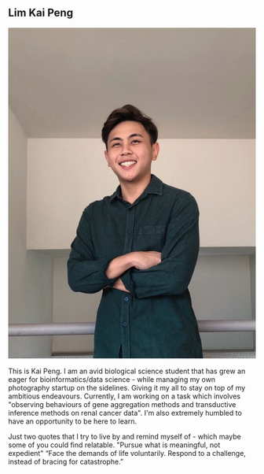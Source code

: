 ## Lim Kai Peng

![kaipeng_image](/images/kaipeng.png)

This is Kai Peng. I am an avid biological science student that has grew an eager for bioinformatics/data science - while managing my own photography startup on the sidelines. Giving it my all to stay on top of my ambitious endeavours. Currently, I am working on a task which involves "observing behaviours of gene aggregation methods and transductive inference methods on renal cancer data". I'm also extremely humbled to have an opportunity to be here to learn. 

Just two quotes that I try to live by and remind myself of - which maybe some of you could find relatable. 
"Pursue what is meaningful, not expedient" 
“Face the demands of life voluntarily. Respond to a challenge, instead of bracing for catastrophe.”
